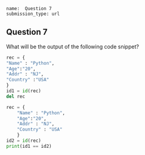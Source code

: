 ```ngMeta
name:  Question 7
submission_type: url
```
## Question 7

What will be the output of the following code snippet?

```python
rec = {
"Name" : "Python", 
"Age":"20",
"Addr" : "NJ", 
"Country" :"USA"
}
id1 = id(rec)
del rec

rec = {
    "Name" : "Python", 
    "Age":"20", 
    "Addr" : "NJ", 
    "Country" : "USA"
    }
id2 = id(rec)
print(id1 == id2)

 ```
